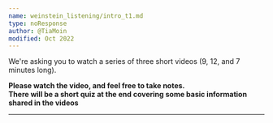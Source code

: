 ```yaml
---
name: weinstein_listening/intro_t1.md
type: noResponse
author: @TiaMoin
modified: Oct 2022
---
```


We're asking you to watch a series of three short videos (9, 12, and 7 minutes long).

**Please watch the video, and feel free to take notes.  
There will be a short quiz at the end covering some basic
information shared in the videos**

---
